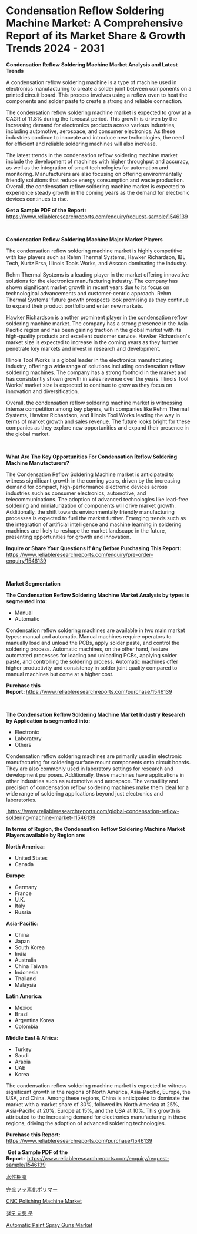 <p><h1>Condensation Reflow Soldering Machine Market: A Comprehensive Report of its Market Share & Growth Trends 2024 - 2031</h1></p><p><strong>Condensation Reflow Soldering Machine Market Analysis and Latest Trends</strong></p>
<p><p>A condensation reflow soldering machine is a type of machine used in electronics manufacturing to create a solder joint between components on a printed circuit board. This process involves using a reflow oven to heat the components and solder paste to create a strong and reliable connection.</p><p>The condensation reflow soldering machine market is expected to grow at a CAGR of 11.8% during the forecast period. This growth is driven by the increasing demand for electronics products across various industries, including automotive, aerospace, and consumer electronics. As these industries continue to innovate and introduce new technologies, the need for efficient and reliable soldering machines will also increase.</p><p>The latest trends in the condensation reflow soldering machine market include the development of machines with higher throughput and accuracy, as well as the integration of smart technologies for automation and monitoring. Manufacturers are also focusing on offering environmentally friendly solutions that reduce energy consumption and waste production. Overall, the condensation reflow soldering machine market is expected to experience steady growth in the coming years as the demand for electronic devices continues to rise.</p></p>
<p><strong>Get a Sample PDF of the Report:&nbsp;</strong> <a href="https://www.reliableresearchreports.com/enquiry/request-sample/1546139">https://www.reliableresearchreports.com/enquiry/request-sample/1546139</a></p>
<p>&nbsp;</p>
<p><strong>Condensation Reflow Soldering Machine Major Market Players</strong></p>
<p><p>The condensation reflow soldering machine market is highly competitive with key players such as Rehm Thermal Systems, Hawker Richardson, IBL Tech, Kurtz Ersa, Illinois Tools Works, and Asscon dominating the industry. </p><p>Rehm Thermal Systems is a leading player in the market offering innovative solutions for the electronics manufacturing industry. The company has shown significant market growth in recent years due to its focus on technological advancements and customer-centric approach. Rehm Thermal Systems' future growth prospects look promising as they continue to expand their product portfolio and enter new markets.</p><p>Hawker Richardson is another prominent player in the condensation reflow soldering machine market. The company has a strong presence in the Asia-Pacific region and has been gaining traction in the global market with its high-quality products and excellent customer service. Hawker Richardson's market size is expected to increase in the coming years as they further penetrate key markets and invest in research and development.</p><p>Illinois Tool Works is a global leader in the electronics manufacturing industry, offering a wide range of solutions including condensation reflow soldering machines. The company has a strong foothold in the market and has consistently shown growth in sales revenue over the years. Illinois Tool Works' market size is expected to continue to grow as they focus on innovation and diversification.</p><p>Overall, the condensation reflow soldering machine market is witnessing intense competition among key players, with companies like Rehm Thermal Systems, Hawker Richardson, and Illinois Tool Works leading the way in terms of market growth and sales revenue. The future looks bright for these companies as they explore new opportunities and expand their presence in the global market.</p></p>
<p>&nbsp;</p>
<p><strong>What Are The Key Opportunities For Condensation Reflow Soldering Machine Manufacturers?</strong></p>
<p><p>The Condensation Reflow Soldering Machine market is anticipated to witness significant growth in the coming years, driven by the increasing demand for compact, high-performance electronic devices across industries such as consumer electronics, automotive, and telecommunications. The adoption of advanced technologies like lead-free soldering and miniaturization of components will drive market growth. Additionally, the shift towards environmentally friendly manufacturing processes is expected to fuel the market further. Emerging trends such as the integration of artificial intelligence and machine learning in soldering machines are likely to reshape the market landscape in the future, presenting opportunities for growth and innovation.</p></p>
<p><strong>Inquire or Share Your Questions If Any Before Purchasing This Report:</strong> <a href="https://www.reliableresearchreports.com/enquiry/pre-order-enquiry/1546139">https://www.reliableresearchreports.com/enquiry/pre-order-enquiry/1546139</a></p>
<p>&nbsp;</p>
<p><strong>Market Segmentation</strong></p>
<p><strong>The Condensation Reflow Soldering Machine Market Analysis by types is segmented into:</strong></p>
<p><ul><li>Manual</li><li>Automatic</li></ul></p>
<p><p>Condensation reflow soldering machines are available in two main market types: manual and automatic. Manual machines require operators to manually load and unload the PCBs, apply solder paste, and control the soldering process. Automatic machines, on the other hand, feature automated processes for loading and unloading PCBs, applying solder paste, and controlling the soldering process. Automatic machines offer higher productivity and consistency in solder joint quality compared to manual machines but come at a higher cost.</p></p>
<p><strong>Purchase this Report:&nbsp;</strong><a href="https://www.reliableresearchreports.com/purchase/1546139">https://www.reliableresearchreports.com/purchase/1546139</a></p>
<p>&nbsp;</p>
<p><strong>The Condensation Reflow Soldering Machine Market Industry Research by Application is segmented into:</strong></p>
<p><ul><li>Electronic</li><li>Laboratory</li><li>Others</li></ul></p>
<p><p>Condensation reflow soldering machines are primarily used in electronic manufacturing for soldering surface mount components onto circuit boards. They are also commonly used in laboratory settings for research and development purposes. Additionally, these machines have applications in other industries such as automotive and aerospace. The versatility and precision of condensation reflow soldering machines make them ideal for a wide range of soldering applications beyond just electronics and laboratories.</p></p>
<p><a href="https://www.reliableresearchreports.com/global-condensation-reflow-soldering-machine-market-r1546139">&nbsp;https://www.reliableresearchreports.com/global-condensation-reflow-soldering-machine-market-r1546139</a></p>
<p><strong>In terms of Region, the Condensation Reflow Soldering Machine Market Players available by Region are:</strong></p>
<p>
    <p> <strong> North America: </strong>
        <ul>
            <li>United States</li>
            <li>Canada</li>
        </ul>
        </p> 
    <p> <strong> Europe: </strong>
        <ul>
            <li>Germany</li>
            <li>France</li>
            <li>U.K.</li>
            <li>Italy</li>
            <li>Russia</li>
        </ul>
        </p> 
    <p> <strong> Asia-Pacific: </strong>
        <ul>
            <li>China</li>
            <li>Japan</li>
            <li>South Korea</li>
            <li>India</li>
            <li>Australia</li>
            <li>China Taiwan</li>
            <li>Indonesia</li>
            <li>Thailand</li>
            <li>Malaysia</li>
        </ul>
        </p> 
    <p> <strong> Latin America: </strong>
        <ul>
            <li>Mexico</li>
            <li>Brazil</li>
            <li>Argentina Korea</li>
            <li>Colombia</li>
        </ul>
        </p> 
    <p> <strong> Middle East & Africa: </strong>
        <ul>
            <li>Turkey</li>
            <li>Saudi</li>
            <li>Arabia</li>
            <li>UAE</li>
            <li>Korea</li>
        </ul>
    </p>
    </p>
<p><p>The condensation reflow soldering machine market is expected to witness significant growth in the regions of North America, Asia-Pacific, Europe, the USA, and China. Among these regions, China is anticipated to dominate the market with a market share of 30%, followed by North America at 25%, Asia-Pacific at 20%, Europe at 15%, and the USA at 10%. This growth is attributed to the increasing demand for electronics manufacturing in these regions, driving the adoption of advanced soldering technologies.</p></p>
<p><strong>Purchase this Report: </strong><a href="https://www.reliableresearchreports.com/purchase/1546139">https://www.reliableresearchreports.com/purchase/1546139</a></p>
<p>&nbsp;<strong>Get a Sample PDF of the Report:&nbsp;&nbsp;</strong><a href="https://www.reliableresearchreports.com/enquiry/request-sample/1546139">https://www.reliableresearchreports.com/enquiry/request-sample/1546139</a></p>
<p><strong></strong></p>
<p><p><a href="https://github.com/dathomson6534/Market-Research-Report-List-2/blob/main/6808727162153.md">水性樹脂</a></p><p><a href="https://github.com/BoydYundt1/Market-Research-Report-List-1/blob/main/8539388162154.md">完全フッ素化ポリマー</a></p><p><a href="https://github.com/CliffMedina6/Market-Research-Report-List-5/blob/main/cnc-polishing-machine-market.md">CNC Polishing Machine Market</a></p><p><a href="https://github.com/crfsywufhm81415/Market-Research-Report-List-2/blob/main/8822643174591.md">철도 교통 문</a></p><p><a href="https://github.com/provorikovar/Market-Research-Report-List-5/blob/main/automatic-paint-spray-guns-market.md">Automatic Paint Spray Guns Market</a></p></p>